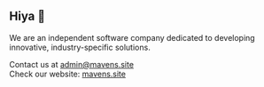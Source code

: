 ## Hiya 👋

We are an independent software company dedicated to developing innovative, industry-specific solutions. 

Contact us at <admin@mavens.site> <br>
Check our website: [mavens.site](https://mavens.site)

